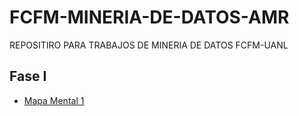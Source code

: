# FCFM-MINERIA-DE-DATOS-AMR
REPOSITIRO PARA TRABAJOS DE MINERIA DE DATOS FCFM-UANL
## Fase I
- [Mapa Mental 1](https://github.com/Ale-MR-22/FCFM-MINERIA-DE-DATOS-AMR/blob/main/Mapa%20Mental_AMR.pdf)

